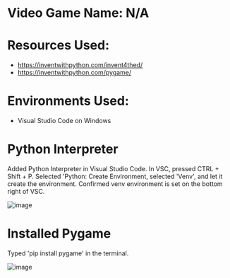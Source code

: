 # Video Game Name: N/A
# Resources Used: 
- https://inventwithpython.com/invent4thed/
- https://inventwithpython.com/pygame/
# Environments Used:
- Visual Studio Code on Windows

# Python Interpreter
Added Python Interpreter in Visual Studio Code. In VSC, pressed CTRL + Shift + P. Selected 'Python: Create Environment, selected 'Venv', and let it create the environment. Confirmed venv environment is set on the bottom right of VSC. 

![image](https://github.com/user-attachments/assets/9fadaa0a-25fd-4bfe-9e89-f1ee10e3e5cf)

# Installed Pygame
Typed 'pip install pygame' in the terminal.

![image](https://github.com/user-attachments/assets/aa93380c-3a9c-4823-a25b-88c754d98c0c)


